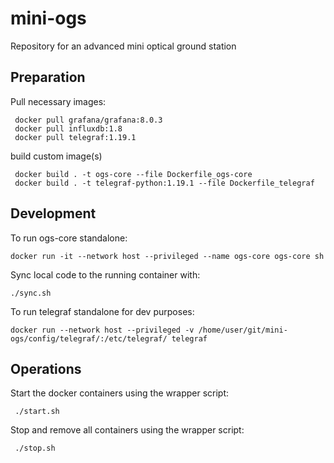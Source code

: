 # mini-ogs
Repository for an advanced mini optical ground station


## Preparation

Pull necessary images:
```
 docker pull grafana/grafana:8.0.3
 docker pull influxdb:1.8
 docker pull telegraf:1.19.1
```

build custom image(s)
```
 docker build . -t ogs-core --file Dockerfile_ogs-core
 docker build . -t telegraf-python:1.19.1 --file Dockerfile_telegraf
``` 

## Development

To run ogs-core standalone:
```
docker run -it --network host --privileged --name ogs-core ogs-core sh
```

Sync local code to the running container with:
```
./sync.sh
```

To run telegraf standalone for dev purposes:
```
docker run --network host --privileged -v /home/user/git/mini-ogs/config/telegraf/:/etc/telegraf/ telegraf
```


## Operations

Start the docker containers using the wrapper script:
```
 ./start.sh
```

Stop and remove all containers using the wrapper script:
```
 ./stop.sh
```


